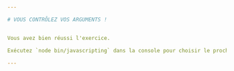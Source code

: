 ```yaml
---

# VOUS CONTRÔLEZ VOS ARGUMENTS !


Vous avez bien réussi l'exercice.

Exécutez `node bin/javascripting` dans la console pour choisir le prochain défi.

---
```

